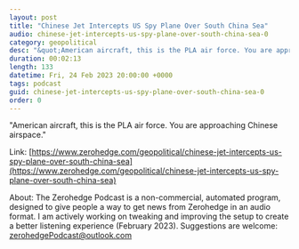 ```yaml
---
layout: post
title: "Chinese Jet Intercepts US Spy Plane Over South China Sea"
audio: chinese-jet-intercepts-us-spy-plane-over-south-china-sea-0
category: geopolitical
desc: "&quot;American aircraft, this is the PLA air force. You are approaching Chinese airspace.&quot;"
duration: 00:02:13
length: 133
datetime: Fri, 24 Feb 2023 20:00:00 +0000
tags: podcast
guid: chinese-jet-intercepts-us-spy-plane-over-south-china-sea-0
order: 0
---
```

&quot;American aircraft, this is the PLA air force. You are approaching Chinese airspace.&quot;

Link: [https://www.zerohedge.com/geopolitical/chinese-jet-intercepts-us-spy-plane-over-south-china-sea](https://www.zerohedge.com/geopolitical/chinese-jet-intercepts-us-spy-plane-over-south-china-sea)

About: The Zerohedge Podcast is a non-commercial, automated program, designed to give people a way to get news from Zerohedge in an audio format.  I am actively working on tweaking and improving the setup to create a better listening experience (February 2023).  Suggestions are welcome: [zerohedgePodcast@outlook.com](mailto:zerohedgePodcast@outlook.com)